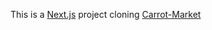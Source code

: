 This is a [Next.js](https://nextjs.org/) project cloning [Carrot-Market](https://apps.apple.com/kr/app/pangyojangteo/id1018769995?l=ko&ls=1)
